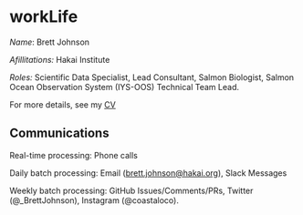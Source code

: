 # workLife

*Name*:  Brett Johnson

*Afillitations:* Hakai Institute

*Roles:* Scientific Data Specialist, Lead Consultant, Salmon Biologist, Salmon Ocean Observation System (IYS-OOS) Technical Team Lead.

For more details, see my [CV](https://github.com/br-johnson/CV/)

## Communications

Real-time processing: Phone calls

Daily batch processing: Email (brett.johnson@hakai.org), Slack Messages

Weekly batch processing: GitHub Issues/Comments/PRs, Twitter (@_BrettJohnson), Instagram (@coastaloco).

